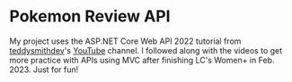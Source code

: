 # Pokemon Review API

My project uses the ASP.NET Core Web API 2022 tutorial from [teddysmithdev](https://github.com/teddysmithdev/pokemon-review-api)'s [YouTube](https://youtube.com/playlist?list=PL82C6-O4XrHdiS10BLh23x71ve9mQCln0) channel. I followed along with the videos to get more practice with APIs using MVC after finishing LC's Women+ in Feb. 2023. Just for fun!
